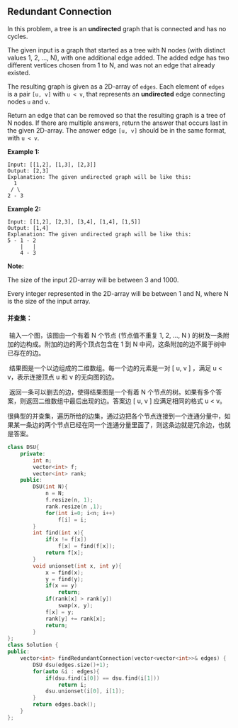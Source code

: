 ## Redundant Connection

In this problem, a tree is an **undirected** graph that is connected and has no cycles.

The given input is a graph that started as a tree with N nodes (with distinct values 1, 2, ..., N), with one additional edge added. The added edge has two different vertices chosen from 1 to N, and was not an edge that already existed.

The resulting graph is given as a 2D-array of `edges`. Each element of `edges` is a pair `[u, v]` with `u < v`, that represents an **undirected** edge connecting nodes `u` and `v`.

Return an edge that can be removed so that the resulting graph is a tree of N nodes. If there are multiple answers, return the answer that occurs last in the given 2D-array. The answer edge `[u, v]` should be in the same format, with `u < v`.

**Example 1:**

```
Input: [[1,2], [1,3], [2,3]]
Output: [2,3]
Explanation: The given undirected graph will be like this:
  1
 / \
2 - 3
```

**Example 2:**

```
Input: [[1,2], [2,3], [3,4], [1,4], [1,5]]
Output: [1,4]
Explanation: The given undirected graph will be like this:
5 - 1 - 2
    |   |
    4 - 3
```

**Note:**

The size of the input 2D-array will be between 3 and 1000.

Every integer represented in the 2D-array will be between 1 and N, where N is the size of the input array.

#### 并查集：

​		输入一个图，该图由一个有着 N 个节点 (节点值不重复 1, 2, ..., N ) 的树及一条附加的边构成。附加的边的两个顶点包含在 1 到 N 中间，这条附加的边不属于树中已存在的边。

​		结果图是一个以边组成的二维数组。每一个边的元素是一对 \[ u, v \] ，满足 u < v，表示连接顶点 u 和 v 的无向图的边。

​		返回一条可以删去的边，使得结果图是一个有着 N 个节点的树。如果有多个答案，则返回二维数组中最后出现的边。答案边 \[ u, v \] 应满足相同的格式 u < v。

​		很典型的并查集，遍历所给的边集，通过边把各个节点连接到一个连通分量中，如果某一条边的两个节点已经在同一个连通分量里面了，则这条边就是冗余边，也就是答案。

```c++
class DSU{
    private:
        int n;
        vector<int> f;
        vector<int> rank;
    public:
        DSU(int N){
            n = N;
            f.resize(n, 1);
            rank.resize(n ,1);
            for(int i=0; i<n; i++)
                f[i] = i;
        }
        int find(int x){
            if(x != f[x])
                f[x] = find(f[x]);
            return f[x];
        }
        void unionset(int x, int y){
            x = find(x);
            y = find(y);
            if(x == y)
                return;
            if(rank[x] > rank[y])
                swap(x, y);
            f[x] = y;
            rank[y] += rank[x];
            return;
        }
};
class Solution {
public:
    vector<int> findRedundantConnection(vector<vector<int>>& edges) {
        DSU dsu(edges.size()+1);
        for(auto &i : edges){
            if(dsu.find(i[0]) == dsu.find(i[1]))
                return i;
            dsu.unionset(i[0], i[1]);
        }
        return edges.back();
    }
};
```

